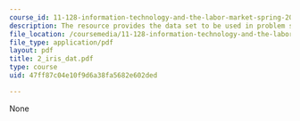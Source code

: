 ```yaml
---
course_id: 11-128-information-technology-and-the-labor-market-spring-2005
description: The resource provides the data set to be used in problem set 2.
file_location: /coursemedia/11-128-information-technology-and-the-labor-market-spring-2005/47ff87c04e10f9d6a38fa5682e602ded_2_iris_dat.pdf
file_type: application/pdf
layout: pdf
title: 2_iris_dat.pdf
type: course
uid: 47ff87c04e10f9d6a38fa5682e602ded

---
```

None